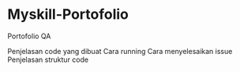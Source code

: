 # Myskill-Portofolio
Portofolio QA

Penjelasan code yang dibuat
Cara running
Cara menyelesaikan issue
Penjelasan struktur code
